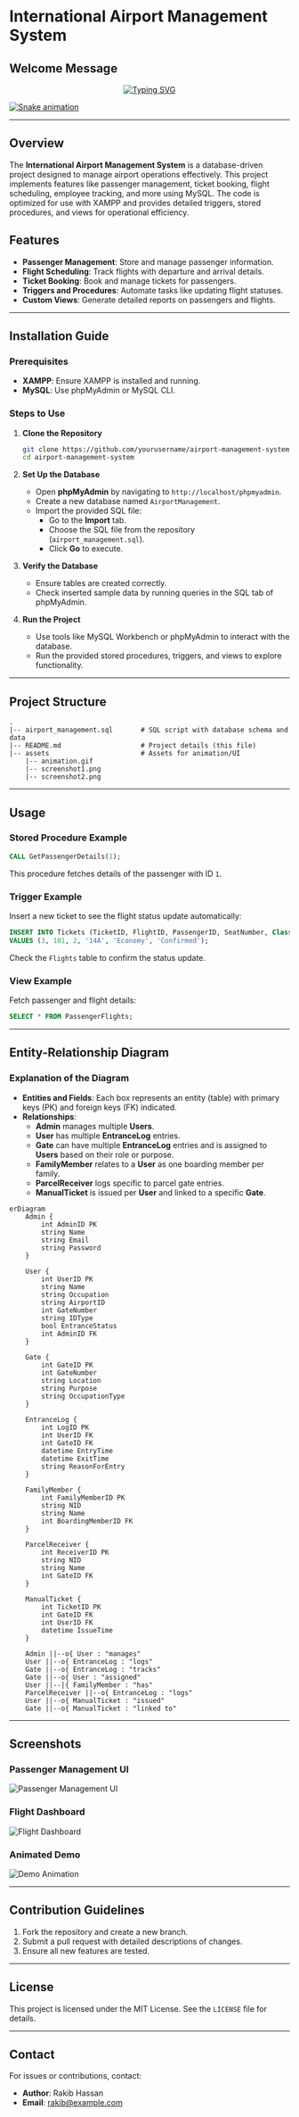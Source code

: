 # International Airport Management System

## Welcome Message
<p align="center">
  <a href="https://git.io/typing-svg">
    <img src="https://readme-typing-svg.herokuapp.com?font=Fira+Code&pause=1000&width=435&lines=Welcome+to+Bangladesh+Airport" alt="Typing SVG">
  </a>
</p>

<a target="_blank" rel="noopener noreferrer nofollow" href="https://raw.githubusercontent.com/rakibhassan66/rakibhassan66/output/github-contribution-grid-snake-dark.svg">
  <img src="https://raw.githubusercontent.com/ShrekBytes/ShrekBytes/output/github-contribution-grid-snake-dark.svg" alt="Snake animation" style="max-width: 100%;">
</a>

---

## Overview
The **International Airport Management System** is a database-driven project designed to manage airport operations effectively. This project implements features like passenger management, ticket booking, flight scheduling, employee tracking, and more using MySQL. The code is optimized for use with XAMPP and provides detailed triggers, stored procedures, and views for operational efficiency.

## Features
- **Passenger Management**: Store and manage passenger information.
- **Flight Scheduling**: Track flights with departure and arrival details.
- **Ticket Booking**: Book and manage tickets for passengers.
- **Triggers and Procedures**: Automate tasks like updating flight statuses.
- **Custom Views**: Generate detailed reports on passengers and flights.

---

## Installation Guide

### Prerequisites
- **XAMPP**: Ensure XAMPP is installed and running.
- **MySQL**: Use phpMyAdmin or MySQL CLI.

### Steps to Use

1. **Clone the Repository**
   ```bash
   git clone https://github.com/yourusername/airport-management-system.git
   cd airport-management-system
   ```

2. **Set Up the Database**
   - Open **phpMyAdmin** by navigating to `http://localhost/phpmyadmin`.
   - Create a new database named `AirportManagement`.
   - Import the provided SQL file:
     - Go to the **Import** tab.
     - Choose the SQL file from the repository (`airport_management.sql`).
     - Click **Go** to execute.

3. **Verify the Database**
   - Ensure tables are created correctly.
   - Check inserted sample data by running queries in the SQL tab of phpMyAdmin.

4. **Run the Project**
   - Use tools like MySQL Workbench or phpMyAdmin to interact with the database.
   - Run the provided stored procedures, triggers, and views to explore functionality.

---

## Project Structure

```plaintext
.
|-- airport_management.sql       # SQL script with database schema and data
|-- README.md                    # Project details (this file)
|-- assets                       # Assets for animation/UI
    |-- animation.gif
    |-- screenshot1.png
    |-- screenshot2.png
```

---

## Usage

### Stored Procedure Example
```sql
CALL GetPassengerDetails(1);
```
This procedure fetches details of the passenger with ID `1`.

### Trigger Example
Insert a new ticket to see the flight status update automatically:
```sql
INSERT INTO Tickets (TicketID, FlightID, PassengerID, SeatNumber, Class, BookingStatus)
VALUES (3, 101, 2, '14A', 'Economy', 'Confirmed');
```
Check the `Flights` table to confirm the status update.

### View Example
Fetch passenger and flight details:
```sql
SELECT * FROM PassengerFlights;
```

---

## Entity-Relationship Diagram

### Explanation of the Diagram
- **Entities and Fields**: Each box represents an entity (table) with primary keys (PK) and foreign keys (FK) indicated.
- **Relationships**:
  - **Admin** manages multiple **Users**.
  - **User** has multiple **EntranceLog** entries.
  - **Gate** can have multiple **EntranceLog** entries and is assigned to **Users** based on their role or purpose.
  - **FamilyMember** relates to a **User** as one boarding member per family.
  - **ParcelReceiver** logs specific to parcel gate entries.
  - **ManualTicket** is issued per **User** and linked to a specific **Gate**.

```mermaid
erDiagram
    Admin {
        int AdminID PK
        string Name
        string Email
        string Password
    }

    User {
        int UserID PK
        string Name
        string Occupation
        string AirportID
        int GateNumber
        string IDType
        bool EntranceStatus
        int AdminID FK
    }
    
    Gate {
        int GateID PK
        int GateNumber
        string Location
        string Purpose
        string OccupationType
    }
    
    EntranceLog {
        int LogID PK
        int UserID FK
        int GateID FK
        datetime EntryTime
        datetime ExitTime
        string ReasonForEntry
    }

    FamilyMember {
        int FamilyMemberID PK
        string NID
        string Name
        int BoardingMemberID FK
    }
    
    ParcelReceiver {
        int ReceiverID PK
        string NID
        string Name
        int GateID FK
    }
    
    ManualTicket {
        int TicketID PK
        int GateID FK
        int UserID FK
        datetime IssueTime
    }

    Admin ||--o{ User : "manages"
    User ||--o{ EntranceLog : "logs"
    Gate ||--o{ EntranceLog : "tracks"
    Gate ||--o{ User : "assigned"
    User ||--|{ FamilyMember : "has"
    ParcelReceiver ||--o{ EntranceLog : "logs"
    User ||--o{ ManualTicket : "issued"
    Gate ||--o{ ManualTicket : "linked to"
```

---

## Screenshots

### Passenger Management UI
![Passenger Management UI](assets/screenshot1.png)

### Flight Dashboard
![Flight Dashboard](assets/screenshot2.png)

### Animated Demo
![Demo Animation](assets/animation.gif)

---

## Contribution Guidelines
1. Fork the repository and create a new branch.
2. Submit a pull request with detailed descriptions of changes.
3. Ensure all new features are tested.

---

## License
This project is licensed under the MIT License. See the `LICENSE` file for details.

---

## Contact
For issues or contributions, contact:
- **Author**: Rakib Hassan
- **Email**: rakib@example.com
